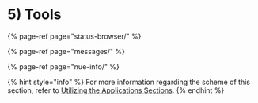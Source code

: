 # 5\) Tools

{% page-ref page="status-browser/" %}

{% page-ref page="messages/" %}

{% page-ref page="nue-info/" %}

{% hint style="info" %}
For more information regarding the scheme of this section, refer to [Utilizing the Applications Sections](../main-applications/utilizing-the-main-applications-section.md).
{% endhint %}

